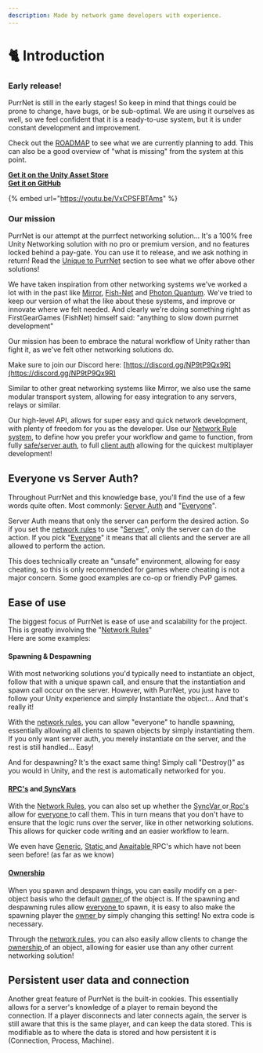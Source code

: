 ```yaml
---
description: Made by network game developers with experience.
---
```


# 🐈 Introduction

### Early release!

PurrNet is still in the early stages! So keep in mind that things could be prone to change, have bugs, or be sub-optimal. We are using it ourselves as well, so we feel confident that it is a ready-to-use system, but it is under constant development and improvement.

Check out the [ROADMAP](readme/roadmap.md) to see what we are currently planning to add. This can also be a good overview of "what is missing" from the system at this point.

[**Get it on the Unity Asset Store**](https://assetstore.unity.com/packages/slug/297320)\
[**Get it on GitHub**](https://github.com/BlenMiner/PurrNet)

{% embed url="https://youtu.be/VxCPSFBTAms" %}

### Our mission

PurrNet is our attempt at the purrfect networking solution... It's a 100% free Unity Networking solution with no pro or premium version, and no features locked behind a pay-gate. You can use it to release, and we ask nothing in return! Read the [Unique to PurrNet](readme/unique-to-purrnet.md) section to see what we offer above other solutions!

We have taken inspiration from other networking systems we've worked a lot with in the past like [Mirror](https://mirror-networking.gitbook.io/), [Fish-Net](https://fish-networking.gitbook.io/) and [Photon Quantum](https://www.photonengine.com/quantum). We've tried to keep our version of what the like about these systems, and improve or innovate where we felt needed. And clearly we're doing something right as FirstGearGames (FishNet) himself said: "anything to slow down purrnet development"

Our mission has been to embrace the natural workflow of Unity rather than fight it, as we've felt other networking solutions do.

Make sure to join our Discord here: [https://discord.gg/NP9tP9Qx9R](https://discord.gg/NP9tP9Qx9R)

Similar to other great networking systems like Mirror, we also use the same modular transport system, allowing for easy integration to any servers, relays or similar.

Our high-level API, allows for super easy and quick network development, with plenty of freedom for you as the developer. Use our [Network Rule system](systems-and-modules/network-manager/network-rules.md), to define how you prefer your workflow and game to function, from fully [safe/server auth](terminology/server-auth-safe.md), to full [client auth](terminology/client-auth-everyone-unsafe.md) allowing for the quickest multiplayer development!

## Everyone vs Server Auth?

Throughout PurrNet and this knowledge base, you'll find the use of a few words quite often. Most commonly: [Server Auth](terminology/server-auth-safe.md) and "[Everyone](terminology/client-auth-everyone-unsafe.md)".

Server Auth means that only the server can perform the desired action. So if you set the [network rules](systems-and-modules/network-manager/network-rules.md) to use "[Server](terminology/server-auth-safe.md)", only the server can do the action. If you pick "[Everyone](terminology/client-auth-everyone-unsafe.md)" it means that all clients and the server are all allowed to perform the action.

This does technically create an "unsafe" environment, allowing for easy cheating, so this is only recommended for games where cheating is not a major concern. Some good examples are co-op or friendly PvP games.

## Ease of use

The biggest focus of PurrNet is ease of use and scalability for the project. This is greatly involving the "[Network Rules](systems-and-modules/network-manager/network-rules.md)"\
Here are some examples:

#### Spawning & Despawning

With most networking solutions you'd typically need to instantiate an object, follow that with a unique spawn call, and ensure that the instantiation and spawn call occur on the server. However, with PurrNet, you just have to follow your Unity experience and simply Instantiate the object... And that's really it!

With the [network rules](systems-and-modules/network-manager/network-rules.md), you can allow "everyone" to handle spawning, essentially allowing all clients to spawn objects by simply instantiating them. If you only want server auth, you merely instantiate on the server, and the rest is still handled... Easy!

And for despawning? It's the exact same thing! Simply call "Destroy()" as you would in Unity, and the rest is automatically networked for you.

#### [RPC's](systems-and-modules/remote-procedure-call-rpc/) and[ SyncVars](systems-and-modules/network-modules/sync-types/syncvar.md)

With the [Network Rules](systems-and-modules/network-manager/network-rules.md), you can also set up whether the [SyncVar ](systems-and-modules/network-modules/sync-types/syncvar.md)or[ Rpc's ](systems-and-modules/remote-procedure-call-rpc/)allow for [everyone ](terminology/client-auth-everyone-unsafe.md)to call them. This in turn means that you don't have to ensure that the logic runs over the server, like in other networking solutions. This allows for quicker code writing and an easier workflow to learn.

We even have [Generic](systems-and-modules/remote-procedure-call-rpc/generic-rpc.md), [Static ](systems-and-modules/remote-procedure-call-rpc/static-rpc.md)and [Awaitable ](systems-and-modules/remote-procedure-call-rpc/awaitable-rpc.md)RPC's which have not been seen before! (as far as we know)

#### [Ownership](systems-and-modules/network-identity/ownership.md)

When you spawn and despawn things, you can easily modify on a per-object basis who the default [owner ](systems-and-modules/network-identity/ownership.md)of the object is. If the spawning and despawning rules allow [everyone ](terminology/client-auth-everyone-unsafe.md)to spawn, it is easy to also make the spawning player the [owner ](systems-and-modules/network-identity/ownership.md)by simply changing this setting! No extra code is necessary.

Through the [network rules](systems-and-modules/network-manager/network-rules.md), you can also easily allow clients to change the [ownership ](systems-and-modules/network-identity/ownership.md)of an object, allowing for easier use than any other current networking solution!

## Persistent user data and connection

Another great feature of PurrNet is the built-in cookies. This essentially allows for a server's knowledge of a player to remain beyond the connection. If a player disconnects and later connects again, the server is still aware that this is the same player, and can keep the data stored. This is modifiable as to where the data is stored and how persistent it is (Connection, Process, Machine).
